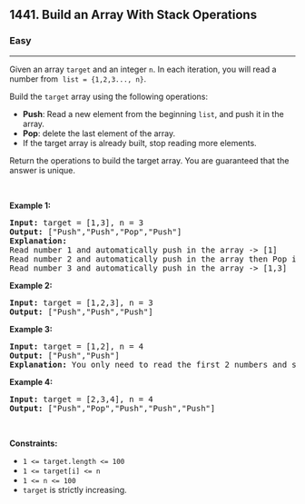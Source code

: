 <h2>1441. Build an Array With Stack Operations</h2><h3>Easy</h3><hr><div><p>Given an array <code>target</code> and&nbsp;an integer <code>n</code>. In each iteration, you will read a number from &nbsp;<code>list = {1,2,3..., n}</code>.</p>

<p>Build the <code>target</code>&nbsp;array&nbsp;using the following operations:</p>

<ul>
	<li><strong>Push</strong>: Read a new element from the beginning&nbsp;<code>list</code>, and push it in the array.</li>
	<li><strong>Pop</strong>: delete the last element of&nbsp;the array.</li>
	<li>If the target array is already&nbsp;built, stop reading more elements.</li>
</ul>

<p>Return the operations to build the target array. You are guaranteed that the answer is unique.</p>

<p>&nbsp;</p>
<p><strong>Example 1:</strong></p>

<pre><strong>Input:</strong> target = [1,3], n = 3
<strong>Output:</strong> ["Push","Push","Pop","Push"]
<strong>Explanation: 
</strong>Read number 1 and automatically push in the array -&gt; [1]
Read number 2 and automatically push in the array then Pop it -&gt; [1]
Read number 3 and automatically push in the array -&gt; [1,3]
</pre>

<p><strong>Example 2:</strong></p>

<pre><strong>Input:</strong> target = [1,2,3], n = 3
<strong>Output:</strong> ["Push","Push","Push"]
</pre>

<p><strong>Example 3:</strong></p>

<pre><strong>Input:</strong> target = [1,2], n = 4
<strong>Output:</strong> ["Push","Push"]
<strong>Explanation: </strong>You only need to read the first 2 numbers and stop.
</pre>

<p><strong>Example 4:</strong></p>

<pre><strong>Input:</strong> target = [2,3,4], n = 4
<strong>Output:</strong> ["Push","Pop","Push","Push","Push"]
</pre>

<p>&nbsp;</p>
<p><strong>Constraints:</strong></p>

<ul>
	<li><code>1 &lt;= target.length &lt;= 100</code></li>
	<li><code>1 &lt;= target[i]&nbsp;&lt;= n</code></li>
	<li><code>1 &lt;= n &lt;= 100</code></li>
	<li><code>target</code> is strictly&nbsp;increasing.</li>
</ul>
</div>